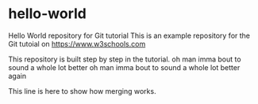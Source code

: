 # hello-world
Hello World repository for Git tutorial
This is an example repository for the Git tutoial on https://www.w3schools.com

This repository is built step by step in the tutorial.
oh man imma bout to sound a whole lot better
oh man imma bout to sound a whole lot better again
<p>This line is here to show how merging works.</p>
